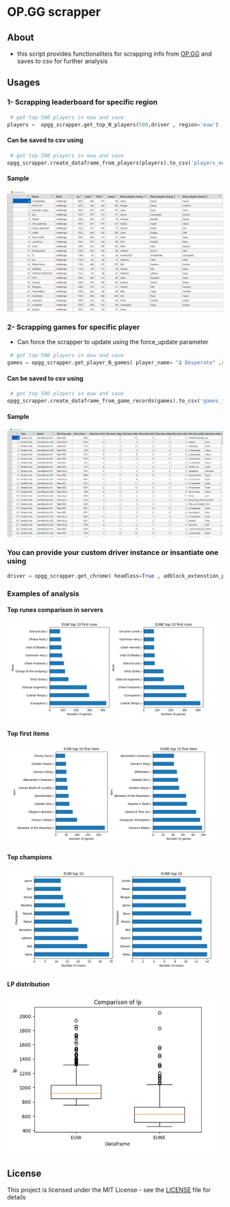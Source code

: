 # OP.GG scrapper

## About
- this script provides functionaliteis for scrapping info from [OP.GG](https://op.gg) and saves to csv for further analysis


## Usages
### 1- Scrapping leaderboard for specific region
```python
 # get top 500 players in euw and save
players =  opgg_scrapper.get_top_N_players(500,driver , region='euw')
```
#### Can be saved to csv using
```python
 # get top 500 players in euw and save
opgg_scrapper.create_dataframe_from_players(players).to_csv('players_euw.csv')
```
#### Sample
![](screenshots/leader.png)
### 2- Scrapping games for specific player
- Can force the scrapper to update using the force_update parameter
```python
 # get top 500 players in euw and save
games = opgg_scrapper.get_player_N_games( player_name= "Δ Desperate" ,region='eune', driver_insance=driver , N=200 , force_update= False, force_ranked_only=True) 
```

#### Can be saved to csv using
```python
 # get top 500 players in euw and save
opgg_scrapper.create_dataframe_from_game_records(games).to_csv('games_first_euw.csv')

```
#### Sample
![](screenshots/games.png)

### You can provide your custom driver instance or insantiate one using 
```python
driver = opgg_scrapper.get_chrome( headless=True , adblock_extenstion_path='extension_2023_9_10_1131.crx') 
```


### Examples of analysis
#### Top runes comparison in servers
![](screenshots/rune.png)

#### Top first items
![](screenshots/item.png)

#### Top champions
![](screenshots/champ.png)

#### LP distribution
![](screenshots/lp.png)




## License
This project is licensed under the MIT License - see the [LICENSE](LICENSE) file for details

